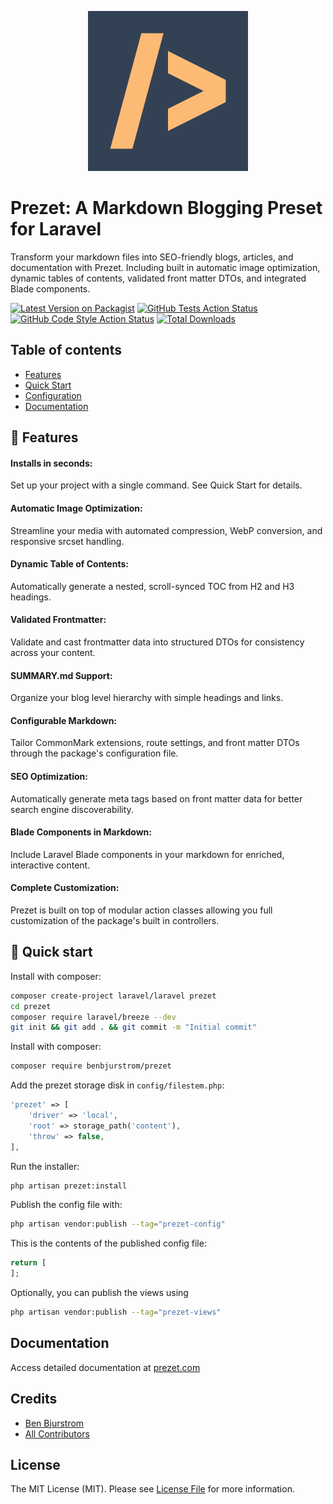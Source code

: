 <p align="center">
    <img src="https://raw.githubusercontent.com/benbjurstrom/prezet/1-proof-of-concept/art/logo.png" width="256" alt="PREZET">
</p>

# Prezet: A Markdown Blogging Preset for Laravel

Transform your markdown files into SEO-friendly blogs, articles, and documentation with Prezet. Including built in automatic image optimization, dynamic tables of contents, validated front matter DTOs, and integrated Blade components.

[![Latest Version on Packagist](https://img.shields.io/packagist/v/benbjurstrom/prezet.svg?style=flat-square)](https://packagist.org/packages/benbjurstrom/prezet)
[![GitHub Tests Action Status](https://img.shields.io/github/actions/workflow/status/benbjurstrom/prezet/run-tests.yml?branch=main&label=tests&style=flat-square)](https://github.com/benbjurstrom/prezet/actions?query=workflow%3Arun-tests+branch%3Amain)
[![GitHub Code Style Action Status](https://img.shields.io/github/actions/workflow/status/benbjurstrom/prezet/fix-php-code-style-issues.yml?branch=main&label=code%20style&style=flat-square)](https://github.com/benbjurstrom/prezet/actions?query=workflow%3A"Fix+PHP+code+style+issues"+branch%3Amain)
[![Total Downloads](https://img.shields.io/packagist/dt/benbjurstrom/prezet.svg?style=flat-square)](https://packagist.org/packages/benbjurstrom/prezet)

## Table of contents
- [Features](https://github.com/benbjurstrom/prezet#features)
- [Quick Start](https://github.com/benbjurstrom/prezet#quick-start)
- [Configuration](https://github.com/benbjurstrom/prezet#configuration)
- [Documentation](https://github.com/benbjurstrom/prezet#documentation)

## 🌟 Features

#### Installs in seconds:
Set up your project with a single command. See Quick Start for details.

#### Automatic Image Optimization:
Streamline your media with automated compression, WebP conversion, and responsive srcset handling.

#### Dynamic Table of Contents:
Automatically generate a nested, scroll-synced TOC from H2 and H3 headings.

#### Validated Frontmatter:
Validate and cast frontmatter data into structured DTOs for consistency across your content.

#### SUMMARY.md Support:
Organize your blog level hierarchy with simple headings and links.

#### Configurable Markdown:
Tailor CommonMark extensions, route settings, and front matter DTOs through the package's configuration file.

#### SEO Optimization:
Automatically generate meta tags based on front matter data for better search engine discoverability.

#### Blade Components in Markdown:
Include Laravel Blade components in your markdown for enriched, interactive content.

#### Complete Customization:
Prezet is built on top of modular action classes allowing you full customization of the package's built in controllers.

## 🚀 Quick start

Install with composer:

```bash
composer create-project laravel/laravel prezet
cd prezet
composer require laravel/breeze --dev
git init && git add . && git commit -m "Initial commit"
```

Install with composer:

```bash
composer require benbjurstrom/prezet
```

Add the prezet storage disk in `config/filestem.php`:

```php
'prezet' => [
    'driver' => 'local',
    'root' => storage_path('content'),
    'throw' => false,
],
```

Run the installer:

```bash
php artisan prezet:install
```

Publish the config file with:

```bash
php artisan vendor:publish --tag="prezet-config"
```

This is the contents of the published config file:

```php
return [
];
```

Optionally, you can publish the views using

```bash
php artisan vendor:publish --tag="prezet-views"
```

## Documentation
Access detailed documentation at [prezet.com](https://prezet.com)

## Credits

- [Ben Bjurstrom](https://github.com/benbjurstrom)
- [All Contributors](../../contributors)

## License

The MIT License (MIT). Please see [License File](LICENSE.md) for more information.
